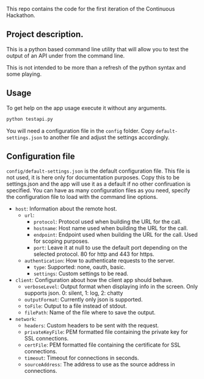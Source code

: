 This repo contains the code for the first iteration of the Continuous Hackathon.

## Project description.
This is a python based command line utility that will allow you to test the output of an API under from the command line.

This is not intended to be more than a refresh of the python syntax and some playing.

## Usage
To get help on the app usage execute it without any arguments.

```sh
python testapi.py
```

You will need a configuration file in the `config` folder. Copy
`default-settings.json` to another file and adjust the settings accordingly.

## Configuration file
`config/default-settings.json` is the default configuration file. This file is not used, it is here
only for documentation purposes. Copy this to be settings.json and the app
will use it as a default if no other confiruation is specified. You can have
as many configuration files as you need, specify the configuration file to
load with the command line options.

  * `host`: Information about the remote host.
    * `url`:
      * `protocol`: Protocol used when building the URL for the call.
      * `hostname`: Host name used when building the URL for the call.
      * `endpoint`: Endpoint used when building the URL for the call. Used for scoping purposes.
      * `port`: Leave it at null to use the default port depending on the selected protocol. 80 for http and 443 for https.
    * `authentication`: How to authenticate requests to the server.
      * `type`: Supported: none, oauth, basic.
      * `settings`: Custom settings to be read.
  * `client`: Configuration about how the client app should behave.
    * `verboseLevel`: Output format when displaying info in the screen. Only supports json. 0: silent, 1: log, 2: chatty
    * `outputFormat`: Currently only json is supported.
    * `toFile`: Output to a file instead of stdout.
    * `filePath`: Name of the file where to save the output.
  * `network`:
    * `headers`: Custom headers to be sent with the request.
    * `privateKeyFile`: PEM formatted file containing the private key for SSL connections.
    * `certFile`: PEM formatted file containing the certificate for SSL connections.
    * `timeout`: Timeout for connections in seconds.
    * `sourceAddress`: The address to use as the source address in connections.
